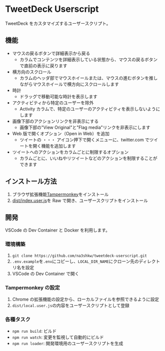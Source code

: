 # TweetDeck Userscript

TweetDeck をカスタマイズするユーザースクリプト。

## 機能

-   マウスの戻るボタンで詳細表示から戻る
    -   カラムでコンテンツを詳細表示している状態から、マウスの戻るボタンで直前の表示に戻ります
-   横方向のスクロール
    -   カラムのヘッダ部でマウスホイールまたは、マウスの進むボタンを推しながらマウスホイールで横方向にスクロールします
-   時計
    -   ドラッグで移動可能な時計を表示します
-   アクティビティから特定のユーザーを除外
    -   Activity カラムで、特定のユーザーのアクティビティを表示しないようにします
-   画像下部のアクションリンクを非表示にする
    -   画像下部の"View Original"と"Flag media"リンクを非表示にします
-   Web 版で開くオプション（Open in Web）を追加
    -   ツイートの ・・・ アイコン押下で開くメニューに、twitter.com でツイートを開く機能を追加します
-   ツイートへのアクションをカラムごとに制限するオプション
    -   カラムごとに、いいねやリツイートなどのアクションを制限することができます

## インストール方法

1. ブラウザ拡張機能[Tampermonkey](https://www.tampermonkey.net/)をインストール
2. [dist/index.user.js](https://github.com/na3shkw/tweetdeck-userscript/raw/main/dist/index.user.js)を Raw で開き、ユーザースクリプトをインストール

## 開発

VSCode の Dev Container と Docker を利用します。

### 環境構築

1. `git clone https://github.com/na3shkw/tweetdeck-userscript.git`
2. `.env.example`を`.env`にコピーし、`LOCAL_DIR_NAME`にクローン先のディレクトリ名を設定
3. VSCode の Dev Container で開く

### Tampermonkey の設定

1. Chrome の拡張機能の設定から、ローカルファイルを参照できるように設定
2. `dist/local.user.js`の内容をユーザースクリプトとして登録

### 各種タスク

-   `npm run build`: ビルド
-   `npm run watch`: 変更を監視して自動的にビルド
-   `npm run loader`: 開発環境用のユーザースクリプトを生成
